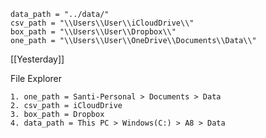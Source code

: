 	data_path = "../data/"
	csv_path = "\\Users\\User\\iCloudDrive\\"
	box_path = "\\Users\\User\\Dropbox\\"
	one_path = "\\Users\\User\\OneDrive\\Documents\\Data\\"

[[Yesterday]]


File Explorer

	1. one_path = Santi-Personal > Documents > Data
	2. csv_path = iCloudDrive
	3. box_path = Dropbox
	4. data_path = This PC > Windows(C:) > A8 > Data
